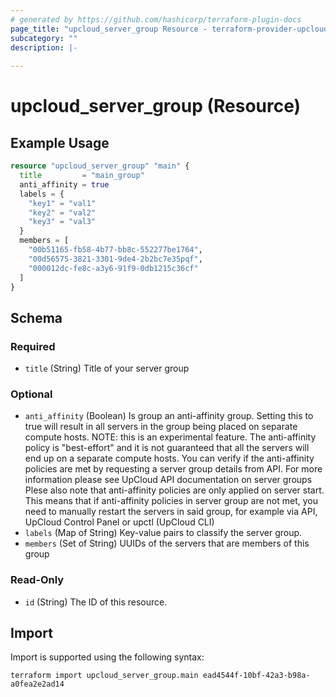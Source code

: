 ```yaml
---
# generated by https://github.com/hashicorp/terraform-plugin-docs
page_title: "upcloud_server_group Resource - terraform-provider-upcloud"
subcategory: ""
description: |-
  
---
```


# upcloud_server_group (Resource)



## Example Usage

```terraform
resource "upcloud_server_group" "main" {
  title         = "main_group"
  anti_affinity = true
  labels = {
    "key1" = "val1"
    "key2" = "val2"
    "key3" = "val3"
  }
  members = [
    "00b51165-fb58-4b77-bb8c-552277be1764",
    "00d56575-3821-3301-9de4-2b2bc7e35pqf",
    "000012dc-fe8c-a3y6-91f9-0db1215c36cf"
  ]
}
```

<!-- schema generated by tfplugindocs -->
## Schema

### Required

- `title` (String) Title of your server group

### Optional

- `anti_affinity` (Boolean) Is group an anti-affinity group. Setting this to true will result in all servers in the group being placed on separate compute hosts.
				NOTE: this is an experimental feature. The anti-affinity policy is "best-effort" and it is not
				guaranteed that all the servers will end up on a separate compute hosts. You can verify if the
				anti-affinity policies are met by requesting a server group details from API. For more information
				please see UpCloud API documentation on server groups
				Plese also note that anti-affinity policies are only applied on server start. This means that if anti-affinity
				policies in server group are not met, you need to manually restart the servers in said group,
				for example via API, UpCloud Control Panel or upctl (UpCloud CLI)
- `labels` (Map of String) Key-value pairs to classify the server group.
- `members` (Set of String) UUIDs of the servers that are members of this group

### Read-Only

- `id` (String) The ID of this resource.

## Import

Import is supported using the following syntax:

```shell
terraform import upcloud_server_group.main ead4544f-10bf-42a3-b98a-a0fea2e2ad14
```
